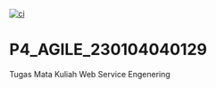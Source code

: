 [![ci](https://github.com/MLutfan/P4_AGILE_230104040129/actions/workflows/ci.yml/badge.svg?branch=main)](https://github.com/MLutfan/P4_AGILE_230104040129/actions/workflows/ci.yml)
# P4_AGILE_230104040129
Tugas Mata Kuliah Web Service Engenering
